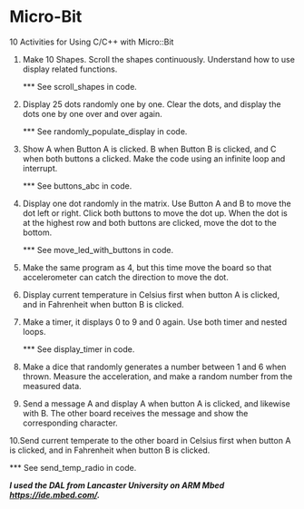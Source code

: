 # Micro-Bit
10 Activities for Using C/C++ with Micro::Bit

1. Make 10 Shapes. Scroll the shapes continuously. Understand how to use display related functions.
   
   *** See scroll_shapes in code.
   
2. Display 25 dots randomly one by one. Clear the dots, and display the dots one by one over and over again.

   *** See randomly_populate_display in code.

3. Show A when Button A is clicked. B when Button B is clicked, and C when both buttons a clicked.
   Make the code using an infinite loop and interrupt.
   
   *** See buttons_abc in code.
   
4. Display one dot randomly in the matrix. Use Button A and B to move the dot left or right. Click both buttons to move the      dot up. When the dot is at the highest row and both buttons are clicked, move the dot to the bottom.

   *** See move_led_with_buttons in code.

5. Make the same program as 4, but this time move the board so that accelerometer can catch the direction to move the dot.

6. Display current temperature in Celsius first when button A is clicked, and in Fahrenheit when button B is clicked.

7. Make a timer, it displays 0 to 9 and 0 again. Use both timer and nested loops. 

   *** See display_timer in code.
   
8. Make a dice that randomly generates a number between 1 and 6 when thrown. Measure the acceleration, and make a random          number from the measured data.

9. Send a message A and display A when button A is clicked, and likewise with B. The other board receives the message and show    the corresponding character.

10.Send current temperate to the other board in Celsius first when button A is clicked, and in Fahrenheit when button B is        clicked.

   *** See send_temp_radio in code.

   ***I used the DAL from Lancaster University on ARM Mbed https://ide.mbed.com/.***
